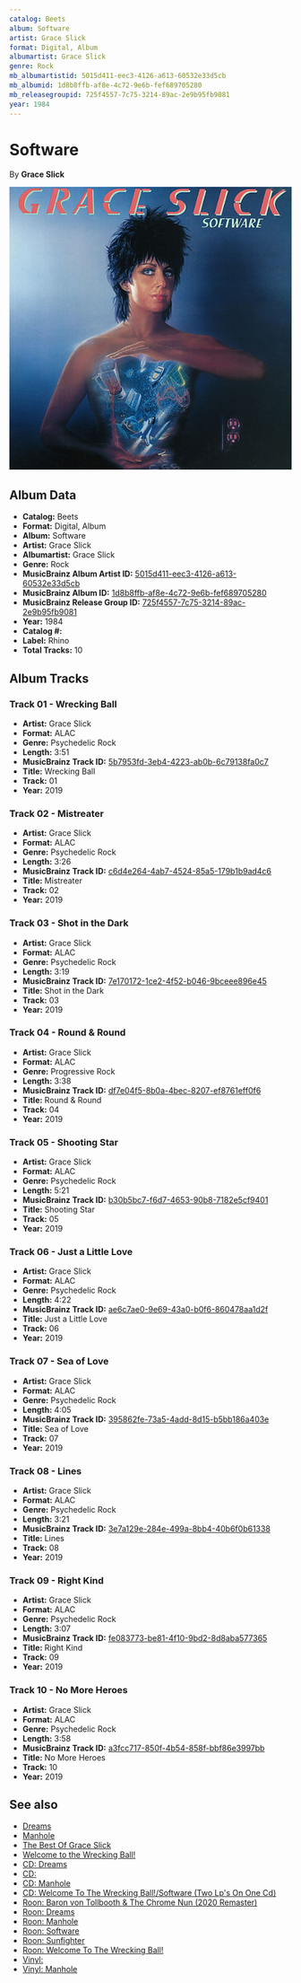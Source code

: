 ```yaml
---
catalog: Beets
album: Software
artist: Grace Slick
format: Digital, Album
albumartist: Grace Slick
genre: Rock
mb_albumartistid: 5015d411-eec3-4126-a613-60532e33d5cb
mb_albumid: 1d8b8ffb-af8e-4c72-9e6b-fef689705280
mb_releasegroupid: 725f4557-7c75-3214-89ac-2e9b95fb9081
year: 1984
---
```


# Software

By **Grace Slick**

![](../../assets/beetscovers/Grace_Slick-Software.jpg)

## Album Data

- **Catalog:** Beets
- **Format:** Digital, Album
- **Album:** Software
- **Artist:** Grace Slick
- **Albumartist:** Grace Slick
- **Genre:** Rock
- **MusicBrainz Album Artist ID:** [5015d411-eec3-4126-a613-60532e33d5cb](https://musicbrainz.org/artist/5015d411-eec3-4126-a613-60532e33d5cb)
- **MusicBrainz Album ID:** [1d8b8ffb-af8e-4c72-9e6b-fef689705280](https://musicbrainz.org/release/1d8b8ffb-af8e-4c72-9e6b-fef689705280)
- **MusicBrainz Release Group ID:** [725f4557-7c75-3214-89ac-2e9b95fb9081](https://musicbrainz.org/release-group/725f4557-7c75-3214-89ac-2e9b95fb9081)
- **Year:** 1984
- **Catalog #:** 
- **Label:** Rhino
- **Total Tracks:** 10

## Album Tracks

### Track 01 - Wrecking Ball

- **Artist:** Grace Slick
- **Format:** ALAC
- **Genre:** Psychedelic Rock
- **Length:** 3:51
- **MusicBrainz Track ID:** [5b7953fd-3eb4-4223-ab0b-6c79138fa0c7](https://musicbrainz.org/recording/5b7953fd-3eb4-4223-ab0b-6c79138fa0c7)
- **Title:** Wrecking Ball
- **Track:** 01
- **Year:** 2019

### Track 02 - Mistreater

- **Artist:** Grace Slick
- **Format:** ALAC
- **Genre:** Psychedelic Rock
- **Length:** 3:26
- **MusicBrainz Track ID:** [c6d4e264-4ab7-4524-85a5-179b1b9ad4c6](https://musicbrainz.org/recording/c6d4e264-4ab7-4524-85a5-179b1b9ad4c6)
- **Title:** Mistreater
- **Track:** 02
- **Year:** 2019

### Track 03 - Shot in the Dark

- **Artist:** Grace Slick
- **Format:** ALAC
- **Genre:** Psychedelic Rock
- **Length:** 3:19
- **MusicBrainz Track ID:** [7e170172-1ce2-4f52-b046-9bceee896e45](https://musicbrainz.org/recording/7e170172-1ce2-4f52-b046-9bceee896e45)
- **Title:** Shot in the Dark
- **Track:** 03
- **Year:** 2019

### Track 04 - Round & Round

- **Artist:** Grace Slick
- **Format:** ALAC
- **Genre:** Progressive Rock
- **Length:** 3:38
- **MusicBrainz Track ID:** [df7e04f5-8b0a-4bec-8207-ef8761eff0f6](https://musicbrainz.org/recording/df7e04f5-8b0a-4bec-8207-ef8761eff0f6)
- **Title:** Round & Round
- **Track:** 04
- **Year:** 2019

### Track 05 - Shooting Star

- **Artist:** Grace Slick
- **Format:** ALAC
- **Genre:** Psychedelic Rock
- **Length:** 5:21
- **MusicBrainz Track ID:** [b30b5bc7-f6d7-4653-90b8-7182e5cf9401](https://musicbrainz.org/recording/b30b5bc7-f6d7-4653-90b8-7182e5cf9401)
- **Title:** Shooting Star
- **Track:** 05
- **Year:** 2019

### Track 06 - Just a Little Love

- **Artist:** Grace Slick
- **Format:** ALAC
- **Genre:** Psychedelic Rock
- **Length:** 4:22
- **MusicBrainz Track ID:** [ae6c7ae0-9e69-43a0-b0f6-860478aa1d2f](https://musicbrainz.org/recording/ae6c7ae0-9e69-43a0-b0f6-860478aa1d2f)
- **Title:** Just a Little Love
- **Track:** 06
- **Year:** 2019

### Track 07 - Sea of Love

- **Artist:** Grace Slick
- **Format:** ALAC
- **Genre:** Psychedelic Rock
- **Length:** 4:05
- **MusicBrainz Track ID:** [395862fe-73a5-4add-8d15-b5bb186a403e](https://musicbrainz.org/recording/395862fe-73a5-4add-8d15-b5bb186a403e)
- **Title:** Sea of Love
- **Track:** 07
- **Year:** 2019

### Track 08 - Lines

- **Artist:** Grace Slick
- **Format:** ALAC
- **Genre:** Psychedelic Rock
- **Length:** 3:21
- **MusicBrainz Track ID:** [3e7a129e-284e-499a-8bb4-40b6f0b61338](https://musicbrainz.org/recording/3e7a129e-284e-499a-8bb4-40b6f0b61338)
- **Title:** Lines
- **Track:** 08
- **Year:** 2019

### Track 09 - Right Kind

- **Artist:** Grace Slick
- **Format:** ALAC
- **Genre:** Psychedelic Rock
- **Length:** 3:07
- **MusicBrainz Track ID:** [fe083773-be81-4f10-9bd2-8d8aba577365](https://musicbrainz.org/recording/fe083773-be81-4f10-9bd2-8d8aba577365)
- **Title:** Right Kind
- **Track:** 09
- **Year:** 2019

### Track 10 - No More Heroes

- **Artist:** Grace Slick
- **Format:** ALAC
- **Genre:** Psychedelic Rock
- **Length:** 3:58
- **MusicBrainz Track ID:** [a3fcc717-850f-4b54-858f-bbf86e3997bb](https://musicbrainz.org/recording/a3fcc717-850f-4b54-858f-bbf86e3997bb)
- **Title:** No More Heroes
- **Track:** 10
- **Year:** 2019


## See also

- [Dreams](Dreams.md)
- [Manhole](Manhole.md)
- [The Best Of Grace Slick](The_Best_Of_Grace_Slick.md)
- [Welcome to the Wrecking Ball!](Welcome_to_the_Wrecking_Ball!.md)
- [CD: Dreams](../../CD/Grace_Slick/Dreams.md)
- [CD: ](../../CD/Grace_Slick/Grace_Slick.md)
- [CD: Manhole](../../CD/Grace_Slick/Manhole.md)
- [CD: Welcome To The Wrecking Ball!/Software (Two Lp's On One Cd)](../../CD/Grace_Slick/Welcome_To_The_Wrecking_Ball!-Software_Two_Lps_On_One_Cd.md)
- [Roon: Baron von Tollbooth & The Chrome Nun (2020 Remaster)](../../Roon/Grace_Slick/Baron_von_Tollbooth_and_The_Chrome_Nun_2020_Remaster.md)
- [Roon: Dreams](../../Roon/Grace_Slick/Dreams.md)
- [Roon: Manhole](../../Roon/Grace_Slick/Manhole.md)
- [Roon: Software](../../Roon/Grace_Slick/Software.md)
- [Roon: Sunfighter](../../Roon/Grace_Slick/Sunfighter.md)
- [Roon: Welcome To The Wrecking Ball!](../../Roon/Grace_Slick/Welcome_To_The_Wrecking_Ball!.md)
- [Vinyl: ](../../Vinyl/Grace_Slick/Grace_Slick.md)
- [Vinyl: Manhole](../../Vinyl/Grace_Slick/Manhole.md)
